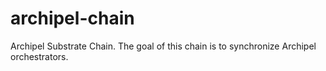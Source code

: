 # archipel-chain
Archipel Substrate Chain. The goal of this chain is to synchronize Archipel orchestrators.
